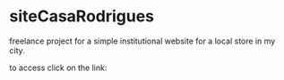 # siteCasaRodrigues
freelance project for a simple institutional website for a local store in my city.

to access click on the link: 

